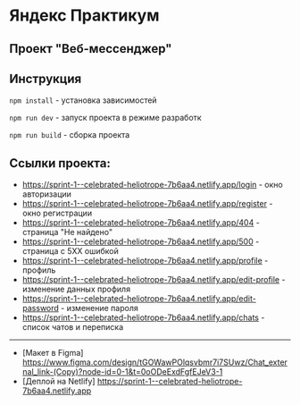 # Яндекс Практикум

## Проект "Веб-мессенджер"


## Инструкция

`npm install` - установка зависимостей

`npm run dev` - запуск проекта в режиме разработк

`npm run build` - сборка проекта

## Ссылки проекта:

*  https://sprint-1--celebrated-heliotrope-7b6aa4.netlify.app/login - окно авторизации
* https://sprint-1--celebrated-heliotrope-7b6aa4.netlify.app/register  - окно регистрации
*  https://sprint-1--celebrated-heliotrope-7b6aa4.netlify.app/404 - страница "Не найдено"
*  https://sprint-1--celebrated-heliotrope-7b6aa4.netlify.app/500 - страница с 5XX ошибкой
*  https://sprint-1--celebrated-heliotrope-7b6aa4.netlify.app/profile - профиль
*  https://sprint-1--celebrated-heliotrope-7b6aa4.netlify.app/edit-profile - изменение данных профиля
*  https://sprint-1--celebrated-heliotrope-7b6aa4.netlify.app/edit-password - изменение пароля
*  https://sprint-1--celebrated-heliotrope-7b6aa4.netlify.app/chats - список чатов и переписка

---

* [Макет в Figma] https://www.figma.com/design/tGOWawPOlqsvbmr7i7SUwz/Chat_external_link-(Copy)?node-id=0-1&t=0oODeExdFgfEJeV3-1
* [Деплой на Netlify] https://sprint-1--celebrated-heliotrope-7b6aa4.netlify.app